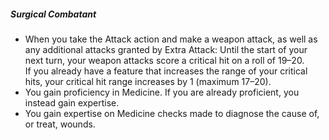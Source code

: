 ##### Surgical Combatant

- When you take the Attack action and make a weapon attack, as well as any additional attacks granted by Extra Attack:
  Until the start of your next turn, your weapon attacks score a critical hit on a roll of 19–20.
  \
  If you already have a feature that increases the range of your critical hits, your critical hit range increases by 1 (maximum 17–20).
- You gain proficiency in Medicine. If you are already proficient, you instead gain expertise.
- You gain expertise on Medicine checks made to diagnose the cause of, or treat, wounds.
